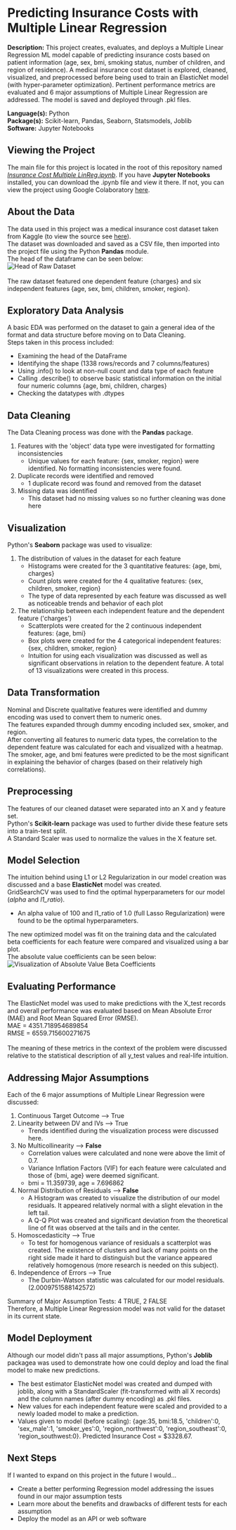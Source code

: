 Predicting Insurance Costs with Multiple Linear Regression
===========================================================

**Description:** This project creates, evaluates, and deploys a Multiple Linear Regression ML model capable of predicting insurance costs based on patient information (age, sex, bmi, smoking status, number of children, and region of residence). A medical insurance cost dataset is explored, cleaned, visualized, and preprocessed before being used to train an ElasticNet model (with hyper-parameter optimization). Pertinent performance metrics are evaluated and 6 major assumptions of Multiple Linear Regression are addressed. The model is saved and deployed through .pkl files.

**Language(s):** Python  
**Package(s):** Scikit-learn, Pandas, Seaborn, Statsmodels, Joblib  
**Software:** Jupyter Notebooks  

Viewing the Project
-------------------
The main file for this project is located in the root of this repository named _[Insurance Cost Multiple LinReg.ipynb](./Insurance%20Cost%20Multiple%20LinReg.ipynb)_. If you have **Jupyter Notebooks** installed, you can download the .ipynb file and view it there. If not, you can view the project using Google Colaboratory [here](https://colab.research.google.com/github/AvinashBisram/Machine-Learning/blob/master/Linear%20Regression/Insurance%20Cost%20Multiple%20LinReg.ipynb).  


About the Data
--------------
The data used in this project was a medical insurance cost dataset taken from Kaggle (to view the source see [here](https://www.kaggle.com/mirichoi0218/insurance)).  
The dataset was downloaded and saved as a CSV file, then imported into the project file using the Python **Pandas** module.  
The head of the dataframe can be seen below:  
![Head of Raw Dataset](./readMe%20images/raw_head.png)  
<br>
The raw dataset featured one dependent feature {charges} and six independent features {age, sex, bmi, children, smoker, region}.  


Exploratory Data Analysis
--------------------------
A basic EDA was performed on the dataset to gain a general idea of the format and data structure before moving on to Data Cleaning.  
Steps taken in this process included:
* Examining the head of the DataFrame
* Identifying the shape (1338 rows/records and 7 columns/features)
* Using .info() to look at non-null count and data type of each feature
* Calling .describe() to observe basic statistical information on the initial four numeric columns {age, bmi, children, charges}
* Checking the datatypes with .dtypes


Data Cleaning
-------------
The Data Cleaning process was done with the **Pandas** package.  
1. Features with the 'object' data type were investigated for formatting inconsistencies
    * Unique values for each feature: {sex, smoker, region} were identified. No formatting inconsistencies were found.
2. Duplicate records were identified and removed
    * 1 duplicate record was found and removed from the dataset
3. Missing data was identified
    * This dataset had no missing values so no further cleaning was done here


Visualization
--------------
Python's **Seaborn** package was used to visualize:
1. The distribution of values in the dataset for each feature
    * Histograms were created for the 3 quantitative features: {age, bmi, charges}
    * Count plots were created for the 4 qualitative features: {sex, children, smoker, region}
    * The type of data represented by each feature was discussed as well as noticeable trends and behavior of each plot
2. The relationship between each independent feature and the dependent feature ('charges')
    * Scatterplots were created for the 2 continuous independent features: {age, bmi}
    * Box plots were created for the 4 categorical independent features: {sex, children, smoker, region}
    * Intuition for using each visualization was discussed as well as significant observations in relation to the dependent feature.
A total of 13 visualizations were created in this process.


Data Transformation
--------------------
Nominal and Discrete qualitative features were identified and dummy encoding was used to convert them to numeric ones.  
The features expanded through dummy encoding included sex, smoker, and region.  
After converting all features to numeric data types, the correlation to the dependent feature was calculated for each and visualized with a heatmap.  
The smoker, age, and bmi features were predicted to be the most significant in explaining the behavior of charges (based on their relatively high correlations).


Preprocessing
-------------
The features of our cleaned dataset were separated into an X and y feature set.  
Python's **Scikit-learn** package was used to further divide these feature sets into a train-test split.  
A Standard Scaler was used to normalize the values in the X feature set.


Model Selection
---------------
The intuition behind using L1 or L2 Regularization in our model creation was discussed and a base **ElasticNet** model was created.  
GridSearchCV was used to find the optimal hyperparameters for our model (_alpha_ and _l1\_ratio_).
* An alpha value of 100 and l1_ratio of 1.0 (full Lasso Regularization) were found to be the optimal hyperparameters.

The new optimized model was fit on the training data and the calculated beta coefficients for each feature were compared and visualized using a bar plot.  
The absolute value coefficients can be seen below:  
![Visualization of Absolute Value Beta Coefficients](./readMe%20images/absolute_coefficients_viz.PNG)

Evaluating Performance
----------------------
The ElasticNet model was used to make predictions with the X_test records and overall performance was evaluated based on Mean Absolute Error (MAE) and Root Mean Squared Error (RMSE).  
MAE = 4351.718954689854  
RMSE = 6559.715600271675  
<br>
The meaning of these metrics in the context of the problem were discussed relative to the statistical description of all y_test values and real-life intuition.


Addressing Major Assumptions
-----------------------------
Each of the 6 major assumptions of Multiple Linear Regression were discussed:
1. Continuous Target Outcome --> True
2. Linearity between DV and IVs --> True
    * Trends identified during the visualization process were discussed here.
3. No Multicollinearity --> **False**
    * Correlation values were calculated and none were above the limit of 0.7.
    * Variance Inflation Factors (VIF) for each feature were calculated and those of {bmi, age} were deemed significant.
    * bmi = 11.359739, age = 7.696862
4. Normal Distribution of Residuals --> **False**
    * A Histogram was created to visualize the distribution of our model residuals. It appeared relatively normal with a slight elevation in the left tail.
    * A Q-Q Plot was created and significant deviation from the theoretical line of fit was observed at the tails and in the center.
5. Homoscedasticity --> True
    * To test for homogenous variance of residuals a scatterplot was created. The existence of clusters and lack of many points on the right side made it hard to distinguish but the variance appeared relatively homogenous (more research is needed on this subject).
6. Independence of Errors --> True
    * The Durbin-Watson statistic was calculated for our model residuals. (2.0009751588142572)

Summary of Major Assumption Tests: 4 TRUE, 2 FALSE  
Therefore, a Multiple Linear Regression model was not valid for the dataset in its current state.


Model Deployment
-----------------
Although our model didn't pass all major assumptions, Python's **Joblib** packagea was used to demonstrate how one could deploy and load the final model to make new predictions.
* The best estimator ElasticNet model was created and dumped with joblib, along with a StandardScaler (fit-transformed with all X records) and the column names (after dummy encoding) as .pkl files.
* New values for each independent feature were scaled and provided to a newly loaded model to make a prediction.
* Values given to model (before scaling): {age:35, bmi:18.5, 'children':0, 'sex_male':1, 'smoker_yes':0, 'region_northwest':0, 'region_southeast':0, 'region_southwest:0}. Predicted Insurance Cost = $3328.67.


Next Steps
-----------
If I wanted to expand on this project in the future I would...
* Create a better performing Regression model addressing the issues found in our major assumption tests
* Learn more about the benefits and drawbacks of different tests for each assumption
* Deploy the model as an API or web software